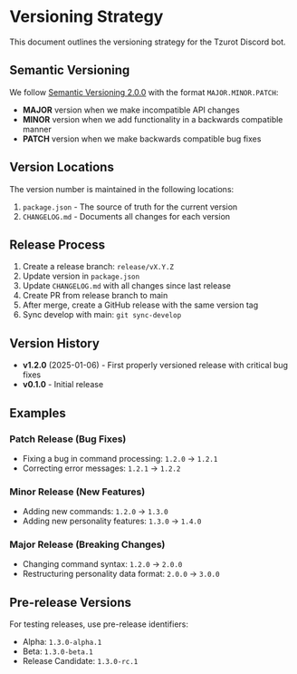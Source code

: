 # Versioning Strategy

This document outlines the versioning strategy for the Tzurot Discord bot.

## Semantic Versioning

We follow [Semantic Versioning 2.0.0](https://semver.org/) with the format `MAJOR.MINOR.PATCH`:

- **MAJOR** version when we make incompatible API changes
- **MINOR** version when we add functionality in a backwards compatible manner
- **PATCH** version when we make backwards compatible bug fixes

## Version Locations

The version number is maintained in the following locations:
1. `package.json` - The source of truth for the current version
2. `CHANGELOG.md` - Documents all changes for each version

## Release Process

1. Create a release branch: `release/vX.Y.Z`
2. Update version in `package.json`
3. Update `CHANGELOG.md` with all changes since last release
4. Create PR from release branch to main
5. After merge, create a GitHub release with the same version tag
6. Sync develop with main: `git sync-develop`

## Version History

- **v1.2.0** (2025-01-06) - First properly versioned release with critical bug fixes
- **v0.1.0** - Initial release

## Examples

### Patch Release (Bug Fixes)
- Fixing a bug in command processing: `1.2.0` → `1.2.1`
- Correcting error messages: `1.2.1` → `1.2.2`

### Minor Release (New Features)
- Adding new commands: `1.2.0` → `1.3.0`
- Adding new personality features: `1.3.0` → `1.4.0`

### Major Release (Breaking Changes)
- Changing command syntax: `1.2.0` → `2.0.0`
- Restructuring personality data format: `2.0.0` → `3.0.0`

## Pre-release Versions

For testing releases, use pre-release identifiers:
- Alpha: `1.3.0-alpha.1`
- Beta: `1.3.0-beta.1`
- Release Candidate: `1.3.0-rc.1`